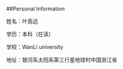 <p>##Personal Information</p>
<p>姓名：叶高远</p>
<p>学历：本科（在读）</p>
<p>学校：WanLi university</p>
<p>地址：银河系太阳系第三行星地球村中国浙江省</p>
